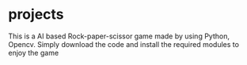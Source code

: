 # projects
This is a AI based Rock-paper-scissor game made by using Python, Opencv. Simply download the code and install the required modules to enjoy the game

